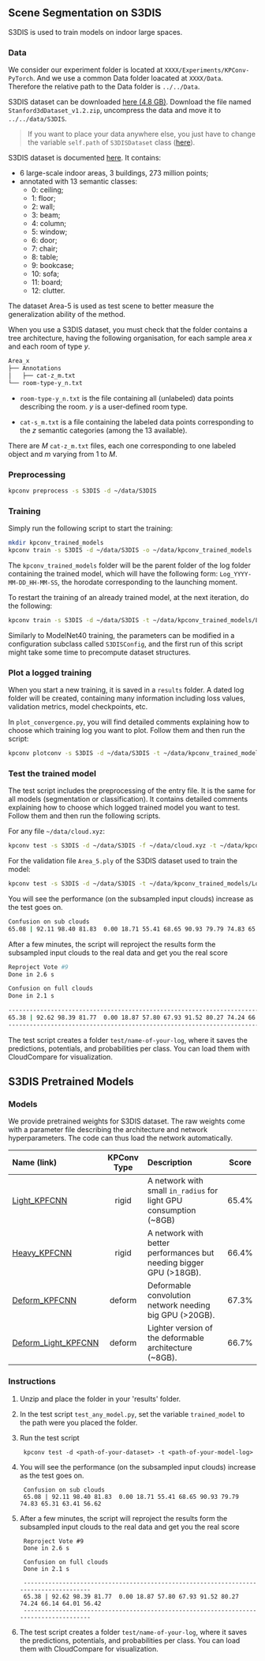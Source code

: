 
## Scene Segmentation on S3DIS

S3DIS is used to train models on indoor large spaces.

### Data

We consider our experiment folder is located at `XXXX/Experiments/KPConv-PyTorch`. And we use a common Data folder
loacated at `XXXX/Data`. Therefore the relative path to the Data folder is `../../Data`.

S3DIS dataset can be downloaded <a href="https://goo.gl/forms/4SoGp4KtH1jfRqEj2">here (4.8 GB)</a>.
Download the file named `Stanford3dDataset_v1.2.zip`, uncompress the data and move it to `../../data/S3DIS`.

> If you want to place your data anywhere else, you just have to change the variable `self.path` of `S3DISDataset` class ([here](https://github.com/HuguesTHOMAS/KPConv-PyTorch/blob/afa18c92f00c6ed771b61cb08b285d2f93446ea4/datasets/S3DIS.py#L88)).

S3DIS dataset is documented [here](http://buildingparser.stanford.edu/dataset.html). It contains:
- 6 large-scale indoor areas, 3 buildings, 273 million points;
- annotated with 13 semantic classes:
    - 0: ceiling;
    - 1: floor;
    - 2: wall;
    - 3: beam;
    - 4: column;
    - 5: window;
    - 6: door;
    - 7: chair;
    - 8: table;
    - 9: bookcase;
    - 10: sofa;
    - 11: board;
    - 12: clutter.

The dataset Area-5 is used as test scene to better measure the generalization ability of the method.

When you use a S3DIS dataset, you must check that the folder contains a tree architecture, having the following organisation, for each sample area $x$ and each room of type $y$.

```bash
Area_x
├── Annotations
│   ├── cat-z_m.txt
└── room-type-y_n.txt
```

- `room-type-y_n.txt` is the file containing all (unlabeled) data points describing the room. $y$ is a user-defined room type.

- `cat-s_m.txt` is a file containing the labeled data points corresponding to the $z$ semantic categories (among the 13 available).

There are $M$ `cat-z_m.txt` files, each one corresponding to one labeled object and $m$  varying from 1 to $M$.

### Preprocessing

```bash
kpconv preprocess -s S3DIS -d ~/data/S3DIS
```

### Training

Simply run the following script to start the training:
```bash
mkdir kpconv_trained_models
kpconv train -s S3DIS -d ~/data/S3DIS -o ~/data/kpconv_trained_models
```
The `kpconv_trained_models` folder will be the parent folder of the log folder containing the trained model, which will have the following form: `Log_YYYY-MM-DD_HH-MM-SS`, the horodate corresponding to the launching moment.

To restart the training of an already trained model, at the next iteration, do the following:

```bash
kpconv train -s S3DIS -d ~/data/S3DIS -t ~/data/kpconv_trained_models/Log_YYYY-MM-DD_HH-MM-SS
```

Similarly to ModelNet40 training, the parameters can be modified in a configuration subclass called `S3DISConfig`, and the first run of this script might take some time to precompute dataset structures.

### Plot a logged training

When you start a new training, it is saved in a `results` folder. A dated log folder will be created, containing many information including loss values, validation metrics, model checkpoints, etc.

In `plot_convergence.py`, you will find detailed comments explaining how to choose which training log you want to plot. Follow them and then run the script:

```bash
kpconv plotconv -s S3DIS -d ~/data/S3DIS -t ~/data/kpconv_trained_models/Log_YYYY-MM-DD_HH-MM-SS
```

### Test the trained model

The test script includes the preprocessing of the entry file. It is the same for all models (segmentation or classification). It contains detailed comments explaining how to choose which logged trained model you want to test. Follow them and then run the following scripts.

For any file `~/data/cloud.xyz`:
```bash
kpconv test -s S3DIS -d ~/data/S3DIS -f ~/data/cloud.xyz -t ~/data/kpconv_trained_models/Log_YYYY-MM-DD_HH-MM-SS
```

For the validation file `Area_5.ply` of the S3DIS dataset used to train the model:
```bash
kpconv test -s S3DIS -d ~/data/S3DIS -t ~/data/kpconv_trained_models/Log_YYYY-MM-DD_HH-MM-SS
```

You will see the performance (on the subsampled input clouds) increase as the test goes on.

```bash
Confusion on sub clouds
65.08 | 92.11 98.40 81.83  0.00 18.71 55.41 68.65 90.93 79.79 74.83 65.31 63.41 56.62
```

After a few minutes, the script will reproject the results form the subsampled input clouds to the real data and get you the real score

```bash
Reproject Vote #9
Done in 2.6 s

Confusion on full clouds
Done in 2.1 s

--------------------------------------------------------------------------------------
65.38 | 92.62 98.39 81.77  0.00 18.87 57.80 67.93 91.52 80.27 74.24 66.14 64.01 56.42
--------------------------------------------------------------------------------------
```

The test script creates a folder `test/name-of-your-log`, where it saves the predictions, potentials, and probabilities per class. You can load them with CloudCompare for visualization.

## S3DIS Pretrained Models

### Models

We provide pretrained weights for S3DIS dataset. The raw weights come with a parameter file describing the architecture and network hyperparameters. The code can thus load the network automatically.


| Name (link) | KPConv Type | Description | Score |
|:-------------|:-------------:|:-----|:-----:|
| [Light_KPFCNN](https://drive.google.com/file/d/14sz0hdObzsf_exxInXdOIbnUTe0foOOz/view?usp=sharing) | rigid | A network with small `in_radius` for light GPU consumption (~8GB) | 65.4% |
| [Heavy_KPFCNN](https://drive.google.com/file/d/1ySQq3SRBgk2Vt5Bvj-0N7jDPi0QTPZiZ/view?usp=sharing) | rigid | A network with better performances but needing bigger GPU (>18GB). | 66.4% |
| [Deform_KPFCNN](https://drive.google.com/file/d/1ObGr2Srfj0f7Bd3bBbuQzxtjf0ULbpSA/view?usp=sharing) | deform | Deformable convolution network needing big GPU (>20GB). | 67.3% |
| [Deform_Light_KPFCNN](https://drive.google.com/file/d/1gZfv6q6lUT9STFh7Fk4qVa5IVTgwmWIr/view?usp=sharing) | deform | Lighter version of the deformable architecture (~8GB). | 66.7% |



### Instructions

1. Unzip and place the folder in your 'results' folder.

2. In the test script `test_any_model.py`, set the variable `trained_model` to the path were you placed the folder.

3. Run the test script

        kpconv test -d <path-of-your-dataset> -t <path-of-your-model-log>

4. You will see the performance (on the subsampled input clouds) increase as the test goes on.

        Confusion on sub clouds
        65.08 | 92.11 98.40 81.83  0.00 18.71 55.41 68.65 90.93 79.79 74.83 65.31 63.41 56.62


5. After a few minutes, the script will reproject the results form the subsampled input clouds to the real data and get you the real score

        Reproject Vote #9
        Done in 2.6 s

        Confusion on full clouds
        Done in 2.1 s

        --------------------------------------------------------------------------------------
        65.38 | 92.62 98.39 81.77  0.00 18.87 57.80 67.93 91.52 80.27 74.24 66.14 64.01 56.42
        --------------------------------------------------------------------------------------

6. The test script creates a folder `test/name-of-your-log`, where it saves the predictions, potentials, and probabilities per class. You can load them with CloudCompare for visualization.
